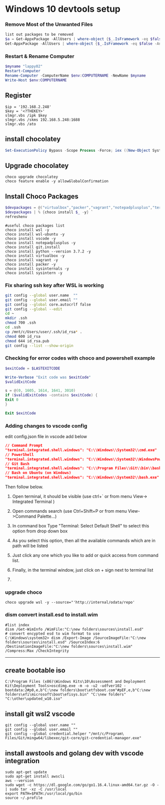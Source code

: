 ﻿
# Windows 10 devtools setup

### Remove Most of the Unwanted Files

```powershell
list out packages to be removed
$a = Get-AppxPackage -AllUsers | where-object {$_.IsFramework -eq $false -And $_.name -notlike "*store*" -And $_.name -notlike "*calc*" -And $_.SignatureKind -eq "Store"} | select Name
Get-AppxPackage -AllUsers | where-object {$_.IsFramework -eq $false -And $_.name -notlike "*store*" -And $_.name -notlike "*calc*" -And $_.SignatureKind -eq "Store"} | Remove-AppxPackage -whatif
```

### Restart & Rename Computer

```powershell
$myname "lappy02" 
Restart-Computer 
Rename-Computer -ComputerName $env:COMPUTERNAME -NewName $myname
Write-Host $env:COMPUTERNAME
```

## Register 

```command
$ip = '192.168.2.248'
$key = '<?THEKEY>'
slmgr.vbs /ipk $key
slmgr.vbs /skms 192.168.5.248:1688
slmgr.vbs /ato
```

## install chocolatey

```powershell
Set-ExecutionPolicy Bypass -Scope Process -Force; iex ((New-Object System.Net.WebClient).DownloadString('https://chocolatey.org/install.ps1'))
```

## Upgrade chocolatey

```command
choco upgrade chocolatey
choco feature enable -y allowGlobalConfirmation
```

## Install Choco Packages  

```powershell
$devpackages = @("virtualbox","packer","vagrant","notepadplusplus","terraform","terraform-docs","git.install") `
$devpackages | % {choco install $_ -y} `
refreshenv
```


```
#useful choco packages list
choco install wsl -y
choco install wsl-ubuntu -y
choco install vscode -y
choco install notepadplusplus -y
choco install git.install
choco install python --version 3.7.2 -y
choco install virtualbox -y
choco install vagrant -y
choco install packer -y
choco install sysinternals -y
choco install sysintern -y
```

### Fix sharing ssh key after WSL is working 

```bash
git config --global user.name  ""
git config --global user.email ""
git config --global core.autocrlf false
git config --global --edit
cd ~
mkdir .ssh
chmod 700 .ssh
cd .ssh
cp /mnt/c/Users/user/.ssh/id_rsa* .
chmod 600 id_rsa
chmod 644 id_rsa.pub
git config --list --show-origin
```


### Checking for error codes with choco and powershell example
```powershell
$exitCode = $LASTEXITCODE

Write-Verbose "Exit code was $exitCode"
$validExitCode

s = @(0, 1605, 1614, 1641, 3010)
if ($validExitCodes -contains $exitCode) {
Exit 0
}

Exit $exitCode
```

### Adding changes to vscode config

edit config.json file in vscode add below

```json
// Command Prompt
"terminal.integrated.shell.windows": "C:\\Windows\\System32\\cmd.exe"
// PowerShell
"terminal.integrated.shell.windows": "C:\\Windows\\System32\\WindowsPowerShell\\v1.0\\powershell.exe"
// Git Bash
"terminal.integrated.shell.windows": "C:\\Program Files\\Git\\bin\\bash.exe"
// Bash on Ubuntu (on Windows)
"terminal.integrated.shell.windows": "C:\\Windows\\System32\\bash.exe"
```

Then follow below.

1. Open terminal, it should be visible (use ctrl+` or from menu View-> Integrated Terminal )

2. Open commands search (use Ctrl+Shift+P or from menu View->Command Palette...)

3. In command box Type "Terminal: Select Default Shell" to select this option from drop down box

4. As you select this option, then all the available commands which are in path will be listed

5. Just click any one which you like to add or quick access from command list.

6. Finally, in the terminal window, just click on + sign next to terminal list

7. 

### upgrade choco
```command
choco upgrade wsl -y --source="'http://internal/odata/repo'
```

### dism convert install.esd to install.wim 
```
#list index
dism /Get-WimInfo /WimFile:"C:\new folders\sources\install.esd"
# convert encypted esd to wim format to use 
C:\Windows\system32> dism /Export-Image /SourceImageFile:"C:\new folders\sources\install.esd" /SourceIndex:6 /DestinationImageFile:"C:\new folders\sources\install.wim" /Compress:Max /CheckIntegrity
```

---

## create bootable iso 

```
C:\Program Files (x86)\Windows Kits\10\Assessment and Deployment Kit\Deployment Tools>oscdimg.exe -m -o -u2 -udfver102 -bootdata:2#p0,e,b"C:\new folders\boot\etfsboot.com"#pEF,e,b"C:\new folders\efi\microsoft\boot\efisys.bin" "C:\new folders" "C:\other\updated_w10.iso"
```
## install git wsl2 vscode

```
git config --global user.name ""
git config --global user.email ""
git config --global credential.helper "/mnt/c/Program\ Files/Git/mingw64/libexec/git-core/git-credential-manager.exe"
```

## install awstools and golang dev with vscode integration

```
sudo apt-get update
sudo apt-get install awscli
aws --version
sudo wget -c https://dl.google.com/go/go1.16.4.linux-amd64.tar.gz -O - | sudo tar -xz -C /usr/local
export PATH=$PATH:/usr/local/go/bin
source ~/.profile

```
